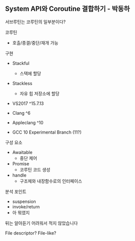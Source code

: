 System API와 Coroutine 결합하기 - 박동하
---
서브루틴는 코루틴의 일부분이다?

코루틴
* 호출/종결/중단/재개 가능

구현
* Stackful
  * 스택에 할당
* Stackless
  * 자유 힙 저장소에 할당

* VS2017 ^15.7.13
* Clang ^6
* Appleclang ^10
* GCC 10 Experimental Branch (11?)

구성 요소
* Awaitable
  * 중단 제어
* Promise
  * 코루틴 코드 생성
* handle
  * 구조체와 내장함수로의 인터페이스

분석 포인트
* suspension 
* invoke/return
* 아 뭐였지

뒤는 알아듣기 어려워서 적지 않았습니다

File descriptor? File-like?
